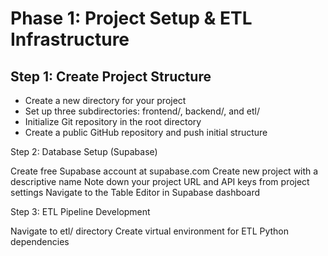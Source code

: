 # Phase 1: Project Setup & ETL Infrastructure

## Step 1: Create Project Structure

- Create a new directory for your project
- Set up three subdirectories: frontend/, backend/, and etl/
- Initialize Git repository in the root directory
- Create a public GitHub repository and push initial structure

Step 2: Database Setup (Supabase)

Create free Supabase account at supabase.com
Create new project with a descriptive name
Note down your project URL and API keys from project settings
Navigate to the Table Editor in Supabase dashboard

Step 3: ETL Pipeline Development

Navigate to etl/ directory
Create virtual environment for ETL Python dependencies
